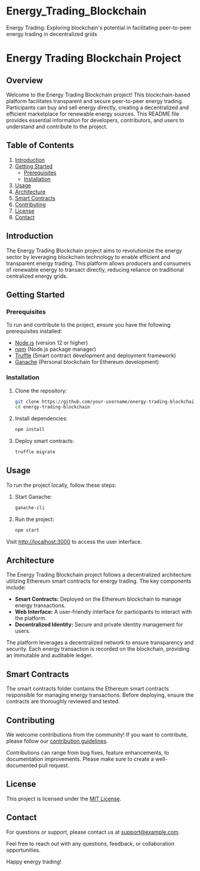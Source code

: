 # Energy_Trading_Blockchain
Energy Trading: Exploring blockchain's potential in facilitating peer-to-peer energy trading in decentralized grids

# Energy Trading Blockchain Project

## Overview

Welcome to the Energy Trading Blockchain project! This blockchain-based platform facilitates transparent and secure peer-to-peer energy trading. Participants can buy and sell energy directly, creating a decentralized and efficient marketplace for renewable energy sources. This README file provides essential information for developers, contributors, and users to understand and contribute to the project.

## Table of Contents

1. [Introduction](#introduction)
2. [Getting Started](#getting-started)
    - [Prerequisites](#prerequisites)
    - [Installation](#installation)
3. [Usage](#usage)
4. [Architecture](#architecture)
5. [Smart Contracts](#smart-contracts)
6. [Contributing](#contributing)
7. [License](#license)
8. [Contact](#contact)

## Introduction

The Energy Trading Blockchain project aims to revolutionize the energy sector by leveraging blockchain technology to enable efficient and transparent energy trading. This platform allows producers and consumers of renewable energy to transact directly, reducing reliance on traditional centralized energy grids.

## Getting Started

### Prerequisites

To run and contribute to the project, ensure you have the following prerequisites installed:

- [Node.js](https://nodejs.org/) (version 12 or higher)
- [npm](https://www.npmjs.com/) (Node.js package manager)
- [Truffle](https://www.trufflesuite.com/truffle) (Smart contract development and deployment framework)
- [Ganache](https://www.trufflesuite.com/ganache) (Personal blockchain for Ethereum development)

### Installation

1. Clone the repository:

    ```bash
    git clone https://github.com/your-username/energy-trading-blockchain.git
    cd energy-trading-blockchain
    ```

2. Install dependencies:

    ```bash
    npm install
    ```

3. Deploy smart contracts:

    ```bash
    truffle migrate
    ```

## Usage

To run the project locally, follow these steps:

1. Start Ganache:

    ```bash
    ganache-cli
    ```

2. Run the project:

    ```bash
    npm start
    ```

Visit [http://localhost:3000](http://localhost:3000) to access the user interface.

## Architecture

The Energy Trading Blockchain project follows a decentralized architecture utilizing Ethereum smart contracts for energy trading. The key components include:

- **Smart Contracts:** Deployed on the Ethereum blockchain to manage energy transactions.
- **Web Interface:** A user-friendly interface for participants to interact with the platform.
- **Decentralized Identity:** Secure and private identity management for users.

The platform leverages a decentralized network to ensure transparency and security. Each energy transaction is recorded on the blockchain, providing an immutable and auditable ledger.

## Smart Contracts

The smart contracts folder contains the Ethereum smart contracts responsible for managing energy transactions. Before deploying, ensure the contracts are thoroughly reviewed and tested.

## Contributing

We welcome contributions from the community! If you want to contribute, please follow our [contribution guidelines](CONTRIBUTING.md).

Contributions can range from bug fixes, feature enhancements, to documentation improvements. Please make sure to create a well-documented pull request.

## License

This project is licensed under the [MIT License](LICENSE).

## Contact

For questions or support, please contact us at [support@example.com](mailto:support@example.com).

Feel free to reach out with any questions, feedback, or collaboration opportunities.

Happy energy trading!
